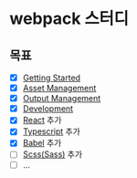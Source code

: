 # webpack 스터디

## 목표

- [X] [Getting Started](https://webpack.js.org/guides/getting-started/)
- [X] [Asset Management](https://webpack.js.org/guides/asset-management/)
- [X] [Output Management](https://webpack.js.org/guides/output-management/)
- [X] [Development](https://webpack.js.org/guides/development/)
- [X] [React](https://reactjs.org/) 추가
- [X] [Typescript](https://www.typescriptlang.org/) 추가
- [X] [Babel](https://babeljs.io/) 추가
- [ ] [Scss(Sass)](https://sass-lang.com/) 추가
- [ ] ...
